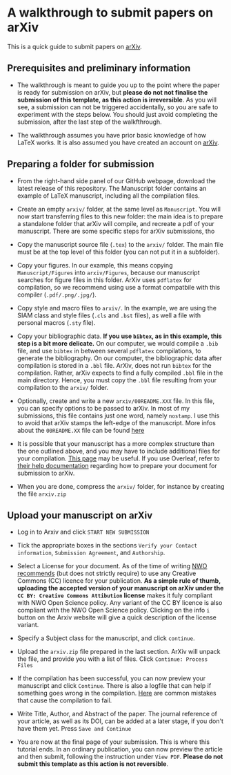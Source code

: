 # A walkthrough to submit papers on arXiv

This is a quick guide to submit papers on [arXiv](https://arxiv.org). 

## Prerequisites and preliminary information

* The walkthrough is meant to guide you up to the point where the paper is ready for
  submission on arXiv, but **please do not not finalise the submission of this
  template, as this action is irreversible**. As you will see, a submission can not be
  triggered accidentally, so you are safe to experiment with the steps below. You
  should just avoid completing the submission, after the last step of the
  walkfthrough.

* The walkthrough assumes you have prior basic knowledge of how LaTeX works. It is
  also assumed you have created an account on [arXiv](https://arxiv.org). 

## Preparing a folder for submission

* From the right-hand side panel of our GitHub webpage, download the latest release of this
  repository. The Manuscript folder contains an example of LaTeX manuscript,
  including all the compilation files. 

* Create an empty `arxiv/` folder, at the same level as `Manuscript`. You will now
    start transferring files to this new folder: the main idea is to prepare a
    standalone folder that arXiv will compile, and recreate a pdf of your manuscript.
    There are some specific steps for arXiv submissions, tho

* Copy the manuscript source file (`.tex`) to the `arxiv/` folder. The main file must
    be at the top level of this folder (you can not put it in a subfolder).

* Copy your figures. In our example, this means copying `Manuscript/Figures` into
    `arxiv/Figures`, because our manuscript searches for figure files in this folder.
    ArXiv uses `pdflatex` for compilation, so we recommend using use a format compatbile with
    this compiler (`.pdf/.png/.jpg/`).

* Copy style and macro files to `arxiv/`. In the example, we are using the SIAM class and style
  files (`.cls` and `.bst` files), as well a file with personal macros (`.sty` file).

* Copy your bibliographic data. **If you use `bibtex`, as in this example, this step
  is a bit more delicate.** On our computer, we would compile a `.bib` file, and use
  `bibtex` in between several `pdflatex` compilations, to generate the
  bibliography. On our computer, the bibliographic data after compilation is stored
  in a `.bbl` file. ArXiv, does not run `bibtex` for the compilation. Rather, arXiv
  expects to find a fully compiled `.bbl` file in the main directory. Hence, you
  must copy the `.bbl` file resulting from your compilation to the `arxiv/` folder.

* Optionally, create and write a new `arxiv/00README.XXX` file. In this file, you can specify
  options to be passed to arXiv. In most of my submissions, this file contains just
  one word, namely `nostamp`. I use this to avoid that arXiv stamps the left-edge of
  the manuscript. More infos about the `00README.XX` file can be found
  [here](https://info.arxiv.org/help/00README.html)

* It is possible that your manuscript has a more complex structure than the one
  outlined above, and you may have to include additional files for your compilation.
  [This page](https://info.arxiv.org/help/submit_tex.html) may be useful. If you use
  Overleaf, refer to [their help documentation](https://www.overleaf.com/learn/how-to/LaTeX_checklist_for_arXiv_submissions)
  regarding how to prepare your document for submission to arXiv.

* When you are done, compress the `arxiv/` folder, for instance by creating the file `arxiv.zip`

## Upload your manuscript on arXiv

* Log in to Arxiv and click `START NEW SUBMISSION`

* Tick the appropriate boxes in the sections `Verify your Contact information`,
  `Submission Agreement`, and `Authorship`.

* Select a License for your document. As of the time of writing [NWO
  recommends](https://www.nwo.nl/sites/nwo/files/media-files/NWO%20Open%20Access%20policy%202016-2020_ENG_0.pdf)
  (but does not strictly require) to use any Creative Commons (CC) licence for your
  publication. **As a simple rule of thumb, uploading the accepted version of your
  manuscript on arXiv under the `CC BY: Creative Commons Attibution` license** makes
  it fuly compliant with NWO Open Science policy. Any variant of the CC BY licence is
  also compliant with the NWO Open Science policy. Clicking on the info `i` button on
  the Arxiv website will give a quick description of the license variant. 

* Specify a Subject class for the manuscript, and click `continue`.

* Upload the `arxiv.zip` file prepared in the last section. ArXiv will unpack the
  file, and provide you with a list of files. Click `Continue: Process Files`

* If the compilation has been successful, you can now preview your manuscript and
    click `Continue`. There is also a logfile that can help if something goes wrong
    in the compilation. [Here](https://info.arxiv.org/help/faq/mistakes.html) are
    common mistakes that cause the compilation to fail.

* Write Title, Author, and Abstract of the paper. The journal reference of your
  article, as well as its DOI, can be added at a later stage, if you don't have them
  yet. Press `Save and Continue`
  
* You are now at the final page of your submission. This is where this tutorial ends.
    In an ordinary publication, you can now preview the article and then submit,
    following the instruction under `View PDF`. **Please do not submit this
    template as this action is not reversible**.
